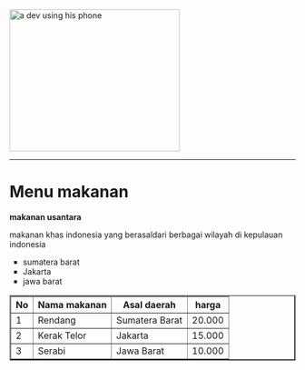 <html lang="en">
<head>
    <meta charset="UTF-8">
    <meta name="viewport" content="width=device-width, initial-scale=1.0">
    <title>Document</title>
</head>
<body>
    <img src="https://i.pinimg.com/736x/be/be/6d/bebe6d32375860b2399f1e0fcd03c079.jpg" alt="a dev using his phone" width="300" height="250">
    <hr>
    <h1>Menu makanan</h1>
    <b>makanan usantara</b>
    <p>makanan khas indonesia yang berasaldari berbagai wilayah di kepulauan indonesia</p>
    </ul>
<ul type="square">
        <li>sumatera barat</li>
        <li>Jakarta</li>
        <li>jawa barat</li>
</ul>
    <table border="2">
        <thead>
            <tr>
                <th>No</th>
                <th>Nama makanan</th>
                <th>Asal daerah</th>
                <th>harga</th>
            </tr>
        </thead>
        <tbody>
            <tr>
                <td>1</td>
                <td>Rendang</td>
                <td>Sumatera Barat</td>
                <td>20.000</td>
            </tr>
            <tr>
                <td>2</td>
                <td>Kerak Telor</td>
                <td>Jakarta</td>
                <td>15.000</td>
            </tr>
            <tr>
                <td>3</td>
                <td>Serabi</td>
                <td>Jawa Barat</td>
                <td>10.000</td>
            </tr>
        </tbody>
    </table>
</body>
</html>
